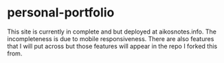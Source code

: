 # personal-portfolio

This site is currently in complete and but deployed at aikosnotes.info. The incompleteness is due to mobile responsiveness. 
There are also features that I will put across but those features will appear in the repo I forked this from. 
